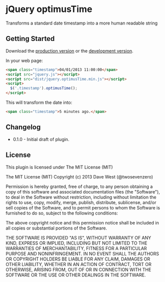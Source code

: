# jQuery optimusTime

Transforms a standard date timestamp into a more human readable string

## Getting Started
Download the [production version][min] or the [development version][max].

[min]: https://raw.github.com/twosevenzero/optimusTime/master/jquery.optimusTime.min.js
[max]: https://raw.github.com/twosevenzero/optimusTime/master/jquery.optimusTime.js 

In your web page:

```html
<span class="timestamp">04/01/2013 11:00:00</span>
<script src="jquery.js"></script>
<script src="dist/jquery.optimusTime.min.js"></script>
<script>
  $('.timestamp').optimusTime();
</script>
```

This will transform the date into:

```html
<span class="timestamp">5 minutes ago.</span>
```

## Changelog
- 0.1.0 - Initial draft of plugin.


## License

This plugin is licensed under The MIT License (MIT)

The MIT License (MIT)
Copyright (c) 2013 Dave West (@twosevenzero)

Permission is hereby granted, free of charge, to any person obtaining a copy of this software and associated documentation files (the "Software"), to deal in the Software without restriction, including without limitation the rights to use, copy, modify, merge, publish, distribute, sublicense, and/or sell copies of the Software, and to permit persons to whom the Software is furnished to do so, subject to the following conditions:

The above copyright notice and this permission notice shall be included in all copies or substantial portions of the Software.

THE SOFTWARE IS PROVIDED "AS IS", WITHOUT WARRANTY OF ANY KIND, EXPRESS OR IMPLIED, INCLUDING BUT NOT LIMITED TO THE WARRANTIES OF MERCHANTABILITY, FITNESS FOR A PARTICULAR PURPOSE AND NONINFRINGEMENT. IN NO EVENT SHALL THE AUTHORS OR COPYRIGHT HOLDERS BE LIABLE FOR ANY CLAIM, DAMAGES OR OTHER LIABILITY, WHETHER IN AN ACTION OF CONTRACT, TORT OR OTHERWISE, ARISING FROM, OUT OF OR IN CONNECTION WITH THE SOFTWARE OR THE USE OR OTHER DEALINGS IN THE SOFTWARE.
